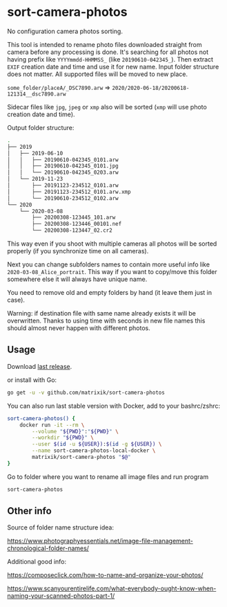 # sort-camera-photos

No configuration camera photos sorting.

This tool is intended to rename photo files downloaded straight from camera
before any processing is done. It's searching for all photos not having prefix
like `YYYYmmdd-HHMMSS_` (like `20190610-042345_`).
Then extract `EXIF` creation date and time and use it for new name.
Input folder structure does not matter. All supported files will be moved
to new place.

`some_folder/placeA/_DSC7890.arw` => `2020/2020-06-18/20200618-121314__dsc7890.arw`

Sidecar files like `jpg`, `jpeg` or `xmp` also will be sorted (`xmp` will use
photo creation date and time).

Output folder structure:

```bash
.
├── 2019
│   ├── 2019-06-10
│   │   ├── 20190610-042345_0101.arw
│   │   ├── 20190610-042345_0101.jpg
│   │   └── 20190610-042345_0203.arw
│   └── 2019-11-23
│       ├── 20191123-234512_0101.arw
│       ├── 20191123-234512_0101.arw.xmp
│       └── 20190610-234512_0102.arw
└── 2020
    └── 2020-03-08
        ├── 20200308-123445_101.arw
        ├── 20200308-123446_00101.nef
        └── 20200308-123447_02.cr2
```

This way even if you shoot with multiple cameras all photos will be sorted
properly (if you synchronize time on all cameras).

Next you can change subfolders names to contain more useful info like
`2020-03-08_Alice_portrait`. This way if you want to copy/move this folder
somewhere else it will always have unique name.

You need to remove old and empty folders by hand (it leave them just in case).

Warning: if destination file with same name already exists it will
be overwritten. Thanks to using time with seconds in new file names this should
almost never happen with different photos.

## Usage

Download [last release](https://github.com/matrixik/sort-camera-photos/releases/latest).

or install with Go:

```bash
go get -u -v github.com/matrixik/sort-camera-photos
```

You can also run last stable version with Docker, add to your bashrc/zshrc:

```bash
sort-camera-photos() {
    docker run -it --rm \
        --volume "${PWD}":"${PWD}" \
        --workdir "${PWD}" \
        --user $(id -u ${USER}):$(id -g ${USER}) \
        --name sort-camera-photos-local-docker \
        matrixik/sort-camera-photos "$@"
}
```

Go to folder where you want to rename all image files and run program

```bash
sort-camera-photos
```

## Other info

Source of folder name structure idea:

<https://www.photographyessentials.net/image-file-management-chronological-folder-names/>

Additional good info:

<https://composeclick.com/how-to-name-and-organize-your-photos/>

<https://www.scanyourentirelife.com/what-everybody-ought-know-when-naming-your-scanned-photos-part-1/>
